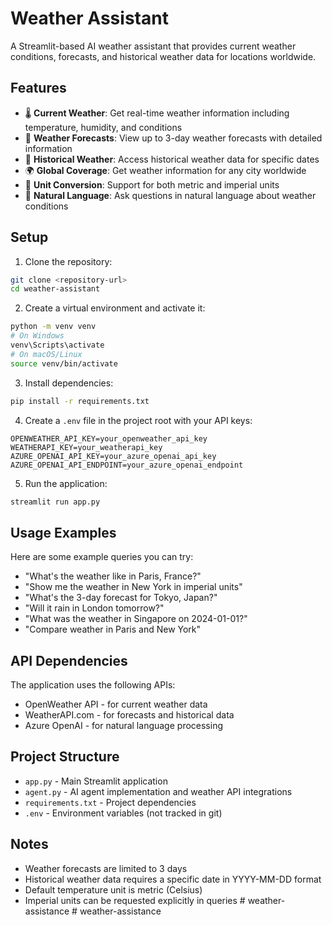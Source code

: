 # Weather Assistant

A Streamlit-based AI weather assistant that provides current weather conditions, forecasts, and historical weather data for locations worldwide.

## Features

- 🌡️ **Current Weather**: Get real-time weather information including temperature, humidity, and conditions
- 🔮 **Weather Forecasts**: View up to 3-day weather forecasts with detailed information
- 📅 **Historical Weather**: Access historical weather data for specific dates
- 🌍 **Global Coverage**: Get weather information for any city worldwide
- 🔄 **Unit Conversion**: Support for both metric and imperial units
- 💬 **Natural Language**: Ask questions in natural language about weather conditions

## Setup

1. Clone the repository:
```bash
git clone <repository-url>
cd weather-assistant
```

2. Create a virtual environment and activate it:
```bash
python -m venv venv
# On Windows
venv\Scripts\activate
# On macOS/Linux
source venv/bin/activate
```

3. Install dependencies:
```bash
pip install -r requirements.txt
```

4. Create a `.env` file in the project root with your API keys:
```
OPENWEATHER_API_KEY=your_openweather_api_key
WEATHERAPI_KEY=your_weatherapi_key
AZURE_OPENAI_API_KEY=your_azure_openai_api_key
AZURE_OPENAI_API_ENDPOINT=your_azure_openai_endpoint
```

5. Run the application:
```bash
streamlit run app.py
```

## Usage Examples

Here are some example queries you can try:

- "What's the weather like in Paris, France?"
- "Show me the weather in New York in imperial units"
- "What's the 3-day forecast for Tokyo, Japan?"
- "Will it rain in London tomorrow?"
- "What was the weather in Singapore on 2024-01-01?"
- "Compare weather in Paris and New York"

## API Dependencies

The application uses the following APIs:
- OpenWeather API - for current weather data
- WeatherAPI.com - for forecasts and historical data
- Azure OpenAI - for natural language processing

## Project Structure

- `app.py` - Main Streamlit application
- `agent.py` - AI agent implementation and weather API integrations
- `requirements.txt` - Project dependencies
- `.env` - Environment variables (not tracked in git)

## Notes

- Weather forecasts are limited to 3 days
- Historical weather data requires a specific date in YYYY-MM-DD format
- Default temperature unit is metric (Celsius)
- Imperial units can be requested explicitly in queries #   w e a t h e r - a s s i s t a n c e  
 #   w e a t h e r - a s s i s t a n c e  
 